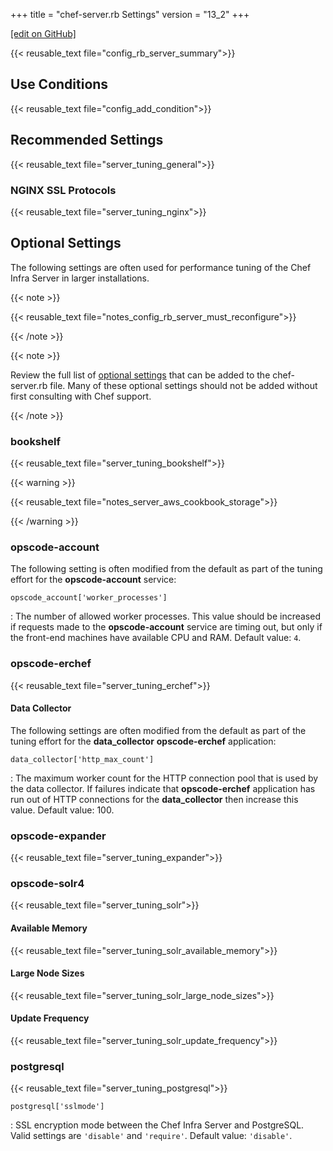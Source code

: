 +++
title = "chef-server.rb Settings"
version = "13_2"
+++

[\[edit on GitHub\]](https://github.com/chef/chef-web-docs/blob/master/content/server/v13_2/config_rb_server.md)

{{< reusable_text file="config_rb_server_summary">}}

## Use Conditions

{{< reusable_text file="config_add_condition">}}

## Recommended Settings

{{< reusable_text file="server_tuning_general">}}

### NGINX SSL Protocols

{{< reusable_text file="server_tuning_nginx">}}

## Optional Settings

The following settings are often used for performance tuning of the Chef
Infra Server in larger installations.

{{< note >}}

{{< reusable_text file="notes_config_rb_server_must_reconfigure">}}

{{< /note >}}

{{< note >}}

Review the full list of [optional
settings](/config_rb_server_optional_settings/) that can be added to
the chef-server.rb file. Many of these optional settings should not be
added without first consulting with Chef support.

{{< /note >}}

### bookshelf

{{< reusable_text file="server_tuning_bookshelf">}}

{{< warning >}}

{{< reusable_text file="notes_server_aws_cookbook_storage">}}

{{< /warning >}}

### opscode-account

The following setting is often modified from the default as part of the
tuning effort for the **opscode-account** service:

`opscode_account['worker_processes']`

:   The number of allowed worker processes. This value should be
    increased if requests made to the **opscode-account** service are
    timing out, but only if the front-end machines have available CPU
    and RAM. Default value: `4`.

### opscode-erchef

{{< reusable_text file="server_tuning_erchef">}}

#### Data Collector

The following settings are often modified from the default as part of
the tuning effort for the **data_collector** **opscode-erchef**
application:

`data_collector['http_max_count']`

:   The maximum worker count for the HTTP connection pool that is used
    by the data collector. If failures indicate that **opscode-erchef**
    application has run out of HTTP connections for the
    **data_collector** then increase this value. Default value: <span
    class="title-ref">100</span>.

### opscode-expander

{{< reusable_text file="server_tuning_expander">}}

### opscode-solr4

{{< reusable_text file="server_tuning_solr">}}

#### Available Memory

{{< reusable_text file="server_tuning_solr_available_memory">}}

#### Large Node Sizes

{{< reusable_text file="server_tuning_solr_large_node_sizes">}}

#### Update Frequency

{{< reusable_text file="server_tuning_solr_update_frequency">}}

### postgresql

{{< reusable_text file="server_tuning_postgresql">}}

`postgresql['sslmode']`

:   SSL encryption mode between the Chef Infra Server and PostgreSQL.
    Valid settings are `'disable'` and `'require'`. Default value:
    `'disable'`.
